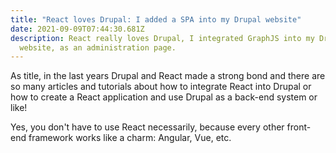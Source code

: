 ```yaml
---
title: "React loves Drupal: I added a SPA into my Drupal website"
date: 2021-09-09T07:44:30.681Z
description: React really loves Drupal, I integrated GraphJS into my Drupal
  website, as an administration page.
---
```

As title, in the last years Drupal and React made a strong bond and there are so many articles and tutorials about how to integrate React into Drupal or how to create a React application and use Drupal as a back-end system or like!

Yes, you don't have to use React necessarily, because every other front-end framework works like a charm: Angular, Vue, etc.
